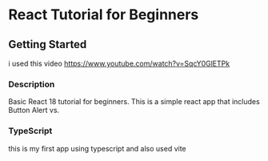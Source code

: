 # React Tutorial for Beginners

## Getting Started
i used this video https://www.youtube.com/watch?v=SqcY0GlETPk

### Description
Basic React 18 tutorial for beginners. This is a simple react app that includes Button Alert vs.

### TypeScript
this is my first app using typescript and also used vite